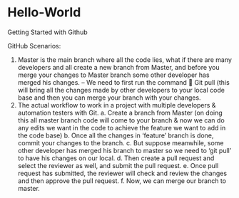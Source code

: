# Hello-World
Getting Started with Github

GitHub Scenarios:
1.	Master is the main branch where all the code lies, what if there are many developers and all create a new branch from Master, and before you merge your changes to Master branch some other developer has merged his changes. – We need to first run the command 
	Git pull (this will bring all the changes made by other developers to your local code base and then you can merge your branch with your changes.
2.	The actual workflow to work in a project with multiple developers & automation testers with Git.
a.	Create a branch from Master (on doing this all master branch code will come to your branch & now we can do any edits we want in the code to achieve the feature we want to add in the code base)
b.	Once all the changes in ‘feature’ branch is done, commit your changes to the branch.
c.	But suppose meanwhile, some other developer has merged his branch to master so we need to ‘git pull’ to have his changes on our local.
d.	Then create a pull request and select the reviewer as well, and submit the pull request.
e.	Once pull request has submitted, the reviewer will check and review the changes and then approve the pull request.
f.	Now, we can merge our branch to master.

